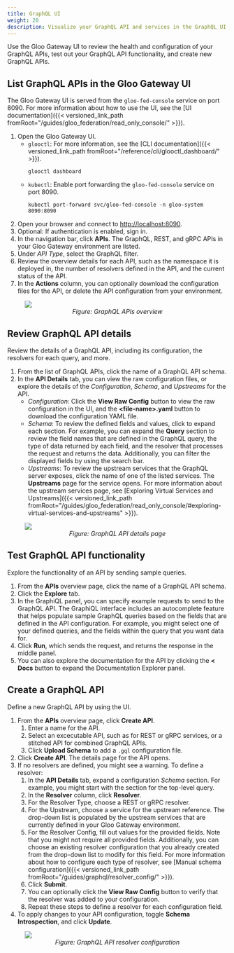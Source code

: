 ```yaml
---
title: GraphQL UI
weight: 20
description: Visualize your GraphQL API and services in the GraphQL UI.
---
```


Use the Gloo Gateway UI to review the health and configuration of your GraphQL APIs, test out your GraphQL API functionality, and create new GraphQL APIs.

## List GraphQL APIs in the Gloo Gateway UI

The Gloo Gateway UI is served from the `gloo-fed-console` service on port 8090. For more information about how to use the UI, see the [UI documentation]({{< versioned_link_path fromRoot="/guides/gloo_federation/read_only_console/" >}}).

1. Open the Gloo Gateway UI.
   * `glooctl`: For more information, see the [CLI documentation]({{< versioned_link_path fromRoot="/reference/cli/glooctl_dashboard/" >}}).
     ```shell
     glooctl dashboard
     ```
   * `kubectl`: Enable port forwarding the `gloo-fed-console` service on port 8090.
     ```shell
     kubectl port-forward svc/gloo-fed-console -n gloo-system 8090:8090
     ```
2. Open your browser and connect to [http://localhost:8090](http://localhost:8090).
3. Optional: If authentication is enabled, sign in.
4. In the navigation bar, click **APIs**. The GraphQL, REST, and gRPC APIs in your Gloo Gateway environment are listed.
5. Under _API Type_, select the GraphQL filter.
6. Review the overview details for each API, such as the namespace it is deployed in, the number of resolvers defined in the API, and the current status of the API.
7. In the **Actions** column, you can optionally download the configuration files for the API, or delete the API configuration from your environment.

<figure><img src="{{% versioned_link_path fromRoot="/img/screenshots/graphql_ov.png" %}}">
<figcaption style="text-align:center;font-style:italic">Figure: GraphQL APIs overview</figcaption></figure>

## Review GraphQL API details

Review the details of a GraphQL API, including its configuration, the resolvers for each query, and more.

1. From the list of GraphQL APIs, click the name of a GraphQL API schema.
2. In the **API Details** tab, you can view the raw configuration files, or explore the details of the _Configuration_, _Schema_, and _Upstreams_ for the API.
   * _Configuration_: Click the **View Raw Config** button to view the raw configuration in the UI, and the **&lt;file-name&gt;.yaml** button to download the configuration YAML file.
   * _Schema_: To review the defined fields and values, click to expand each section. For example, you can expand the **Query** section to review the field names that are defined in the GraphQL query, the type of data returned by each field, and the resolver that processes the request and returns the data. Additionally, you can filter the displayed fields by using the search bar.
   * _Upstreams_: To review the upstream services that the GraphQL server exposes, click the name of one of the listed services. The **Upstreams** page for the service opens. For more information about the upstream services page, see [Exploring Virtual Services and Upstreams]({{< versioned_link_path fromRoot="/guides/gloo_federation/read_only_console/#exploring-virtual-services-and-upstreams" >}}).

<figure><img src="{{% versioned_link_path fromRoot="/img/screenshots/graphql_details.png" %}}">
<figcaption style="text-align:center;font-style:italic">Figure: GraphQL API details page</figcaption></figure>

## Test GraphQL API functionality

Explore the functionality of an API by sending sample queries.

1. From the **APIs** overview page, click the name of a GraphQL API schema.
2. Click the **Explore** tab.
3. In the GraphiQL panel, you can specify example requests to send to the GraphQL API. The GraphiQL interface includes an autocomplete feature that helps populate sample GraphQL queries based on the fields that are defined in the API configuration. For example, you might select one of your defined queries, and the fields within the query that you want data for.
4. Click **Run**, which sends the request, and returns the response in the middle panel.
5. You can also explore the documentation for the API by clicking the **< Docs** button to expand the Documentation Explorer panel.

## Create a GraphQL API

Define a new GraphQL API by using the UI.

1. From the **APIs** overview page, click **Create API**.
   1. Enter a name for the API.
   2. Select an excecutable API, such as for REST or gRPC services, or a stitched API for combined GraphQL APIs.
   3. Click **Upload Schema** to add a `.gql` configuration file.
2. Click **Create API**. The details page for the API opens.
3. If no resolvers are defined, you might see a warning. To define a resolver:
   1. In the **API Details** tab, expand a configuration _Schema_ section. For example, you might start with the section for the top-level query.
   2. In the **Resolver** column, click **Resolver**.
   3. For the Resolver Type, choose a REST or gRPC resolver. 
   4. For the Upstream, choose a service for the upstream reference. The drop-down list is populated by the upstream services that are currently defined in your Gloo Gateway environment.
   5. For the Resolver Config, fill out values for the provided fields. Note that you might not require all provided fields. Additionally, you can choose an existing resolver configuration that you already created from the drop-down list to modify for this field. For more information about how to configure each type of resolver, see [Manual schema configuration]({{< versioned_link_path fromRoot="/guides/graphql/resolver_config/" >}}).
   6. Click **Submit**.
   7. You can optionally click the **View Raw Config** button to verify that the resolver was added to your configuration.
   8. Repeat these steps to define a resolver for each configuration field.
4. To apply changes to your API configuration, toggle **Schema Introspection**, and click **Update**.

<figure><img src="{{% versioned_link_path fromRoot="/img/screenshots/graphql_resolver.png" %}}">
<figcaption style="text-align:center;font-style:italic">Figure: GraphQL API resolver configuration</figcaption></figure>